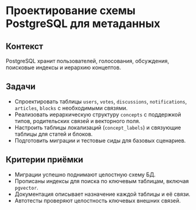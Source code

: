 # Проектирование схемы PostgreSQL для метаданных

## Контекст
PostgreSQL хранит пользователей, голосования, обсуждения, поисковые индексы и иерархию концептов.

## Задачи
- Спроектировать таблицы `users`, `votes`, `discussions`, `notifications`, `articles`, `blocks` с необходимыми связями.
- Реализовать иерархическую структуру `concepts` с поддержкой типов, родительских связей и векторного поля.
- Настроить таблицы локализаций (`concept_labels`) и связующие таблицы для статей и блоков.
- Подготовить миграции и тестовые сиды для базовых сценариев.

## Критерии приёмки
- Миграции успешно поднимают целостную схему БД.
- Прописаны индексы для поиска по ключевым таблицам, включая `pgvector`.
- Документация описывает назначение каждой таблицы и её связи.
- Автотесты проверяют целостность ключевых внешних связей.

